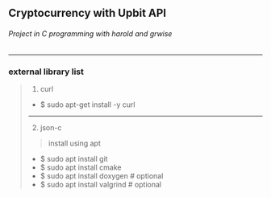 ## Cryptocurrency with Upbit API
###### Project in C programming with harold and grwise
---
### external library list
> 1. curl
> + $ sudo apt-get install -y curl
> ***
> 2. json-c
> > install using apt
> + $ sudo apt install git
> + $ sudo apt install cmake
> + $ sudo apt install doxygen  # optional
> + $ sudo apt install valgrind # optional
